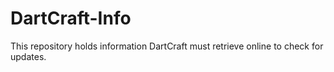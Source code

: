 DartCraft-Info
==============
This repository holds information DartCraft must retrieve online to check for updates.

